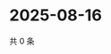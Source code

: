 # 2025-08-16

共 0 条

<!-- BEGIN ZHIHUQUESTIONS -->
<!-- 最后更新时间 Sat Aug 16 2025 02:16:56 GMT+0800 (China Standard Time) -->

<!-- END ZHIHUQUESTIONS -->
